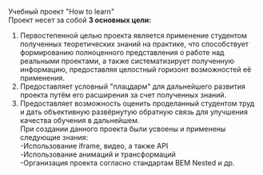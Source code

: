 Учебный проект "How to learn"  
Проект несет за собой **3 основных цели:**  
1. Первостепенной целью проекта является применение студентом полученных теоретических знаний на практике, что способствует формированию полноценного представления о работе над реальными проектами, а также систематизирует полученную информацию, предоставляя целостный горизонт возможностей её применения.  
2. Предоставляет условный "плацдарм" для дальнейшего развития проекта путём его расширения за счет полученных знаний.  
3. Предоставляет возможность оценить проделанный студентом труд и дать объективную развёрнутую обратную связь для улучшения качества обучения в дальнейшем.      
При создании данного проекта были усвоены и применены следующие знания:  
 -Использование iframe, видео, а также API  
 -Использование анимаций и трансформаций  
 -Организация проекта согласно стандартам BEM Nested  и др.